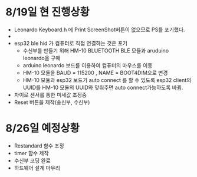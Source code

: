 # 8/19일 현 진행상황
- Leonardo Keyboard.h 에 Print ScreenShot버튼이 없으므로 PS를 포기했다.
- 
- esp32 ble hid 가 컴퓨터로 직접 연결하는 것은 포기
  - 수신부를 만들기 위해 HM-10 BLUETOOTH BLE 모듈과 aruduino leonardo을 구매
  - arduino leonardo 보드를 이용하여 컴퓨터의 마우스를 이동
  - HM-10 모듈을 BAUD = 115200 , NAME = BOOT4DIM으로 변경
  - HM-10 모듈과 esp32 보드가 auto connect 를 할 수 있도록 esp32 client의   UUID를 HM-10 모듈의 UUID와 맞춰주면 auto connect가능하도록 바뀜.
- 자이로 센서를 통한 미세값 조정중
- Reset 버튼을 제작(송신부, 수신부)

# 8/26일 예정상황
- Restandard 함수 조정
- timer 함수 제작
- 수신부 코딩 완료
- 하드웨어 설계 마무리